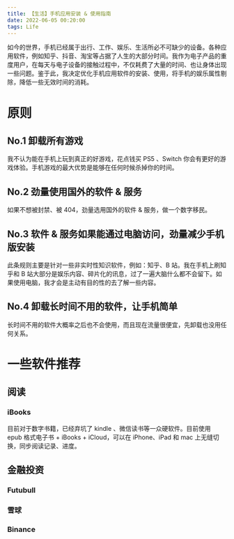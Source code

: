 ```yaml
---
title: 【生活】手机应用安装 & 使用指南
date: 2022-06-05 00:20:00
tags: Life
---
```


如今的世界，手机已经属于出行、工作、娱乐、生活所必不可缺少的设备。各种应用软件，例如知乎、抖音、淘宝等占据了人生的大部分时间。我作为电子产品的重度用户，在每天与电子设备的接触过程中，不仅耗费了大量的时间、也让身体出现一些问题。鉴于此，我决定优化手机应用软件的安装、使用，将手机的娱乐属性剔除，降低一些无效时间的消耗。

# 原则
## No.1 卸载所有游戏
我不认为能在手机上玩到真正的好游戏，花点钱买 PS5 、Switch 你会有更好的游戏体验。手机游戏的最大优势是能够在任何时候杀掉你的时间。
## No.2 劲量使用国外的软件 & 服务
如果不想被封禁、被 404，劲量选用国外的软件 & 服务，做一个数字移民。
## No.3 软件 & 服务如果能通过电脑访问，劲量减少手机版安装
此条规则主要是针对一些非实时性知识软件，例如：知乎、B 站。我在手机上刷知乎和 B 站大部分是娱乐内容、碎片化的讯息，过了一遍大脑什么都不会留下。如果使用电脑，我才会是主动有目的性的去了解一些内容。
## No.4 卸载长时间不用的软件，让手机简单
长时间不用的软件大概率之后也不会使用，而且现在流量很便宜，先卸载也没用任何关系。

# 一些软件推荐
## 阅读
### iBooks
目前对于数字书籍，已经弃坑了 kindle 、微信读书等一众硬软件。目前使用 epub 格式电子书 + iBooks + iCloud，可以在 iPhone、iPad 和 mac 上无缝切换，同步阅读记录、进度。
## 金融投资
### Futubull

### 雪球

### Binance



